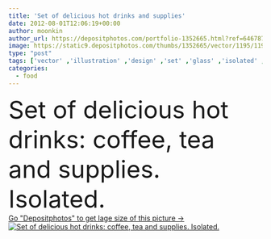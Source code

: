 ```yaml
---
title: 'Set of delicious hot drinks and supplies'
date: 2012-08-01T12:06:19+00:00
author: moonkin
author_url: https://depositphotos.com/portfolio-1352665.html?ref=64678756
image: https://static9.depositphotos.com/thumbs/1352665/vector/1195/11956481/api_thumb_450.jpg?forcejpeg=true
type: "post"
tags: ['vector' ,'illustration' ,'design' ,'set' ,'glass' ,'isolated' ,'herbal' ,'honey' ,'cube' ,'food' ,'cream' ,'tea' ,'cup' ,'delicious' ,'sweet' ,'coffee' ,'mocha' ,'espresso' ,'cappuccino' ,'drink' ,'cartoon' ,'elements' ,'cookie' ,'icon' ,'real' ,'hot' ,'saucer' ,'cafe' ,'foam' ,'grey' ,'foods' ,'aroma' ,'collection' ,'china' ,'in' ,'drinks' ,'chocolate' ,'stick' ,'icons' ,'sugar' ,'drinking' ,'lemon' ,'hazelnuts' ,'hazelnut' ,'supplies' ,'jar' ,'mint' ,'latte' ,'porcelain' ,'sticks' ]
categories: 
  - food
---
```

<div aling="center">
            <font size="60"> Set of delicious hot drinks: coffee, tea and supplies. Isolated.</font>   
</div>
<div>
    <a href='https://static9.depositphotos.com/thumbs/1352665/vector/1195/11956481/api_thumb_450.jpg?forcejpeg=true?ref=64678756' target=_blank > Go "Depositphotos" to get lage size of this picture ->
        <img href='https://static9.depositphotos.com/thumbs/1352665/vector/1195/11956481/api_thumb_450.jpg?forcejpeg=true?ref=64678756' src='https://static9.depositphotos.com/1352665/1195/v/950/depositphotos_11956481-stock-illustration-set-of-delicious-hot-drinks.jpg?forcejpeg=true' alt='Set of delicious hot drinks: coffee, tea and supplies. Isolated.' >
    </a>
</div>
